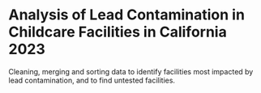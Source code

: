 # Analysis of Lead Contamination in Childcare Facilities in California 2023
Cleaning, merging and sorting data to identify facilities most impacted by lead contamination, and to find untested facilities.
